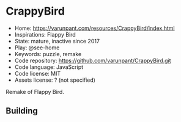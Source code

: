 # CrappyBird

- Home: https://varunpant.com/resources/CrappyBird/index.html
- Inspirations: Flappy Bird
- State: mature, inactive since 2017
- Play: @see-home
- Keywords: puzzle, remake
- Code repository: https://github.com/varunpant/CrappyBird.git
- Code language: JavaScript
- Code license: MIT
- Assets license: ? (not specified)

Remake of Flappy Bird.

## Building
